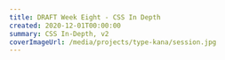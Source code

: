 ```yaml
---
title: DRAFT Week Eight - CSS In Depth
created: 2020-12-01T00:00:00
summary: CSS In-Depth, v2
coverImageUrl: /media/projects/type-kana/session.jpg
---
```


<script context="module">
  import { load } from "./_load"
  export { load }
</script>

